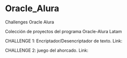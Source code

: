 # Oracle_Alura
Challenges Oracle Alura

Colección de proyectos del programa Oracle-Alura Latam

CHALLENGE 1: Encriptador/Desencriptador de texto.
Link:


CHALLENGE 2: juego del ahorcado.
Link:

